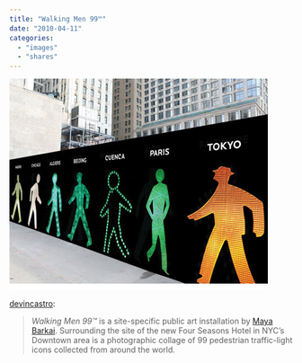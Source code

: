 ```yaml
---
title: "Walking Men 99™"
date: "2010-04-11"
categories: 
  - "images"
  - "shares"
---
```


![](images/tumblr_kztfl3cwnj1qzsw67o1_500.jpg)

[devincastro](http://devincastro.tumblr.com/post/471510255):

> _Walking Men 99™_ is a site-specific public art installation by [Maya Barkai](http://www.mayabarkai.com/). Surrounding the site of the new Four Seasons Hotel in NYC’s Downtown area is a photographic collage of 99 pedestrian traffic-light icons collected from around the world.
